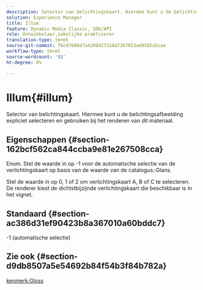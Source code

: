 ```yaml
---
description: Selector van belichtingskaart. Hiermee kunt u de belichtingsafbeelding expliciet selecteren en gebruiken bij het renderen van dit materiaal.
solution: Experience Manager
title: Illum
feature: Dynamic Media Classic, SDK/API
role: Ontwikkelaar,zakelijke praktiserer
translation-type: tm+mt
source-git-commit: f6c97606d7a4209427316d7367013ad9585a5cae
workflow-type: tm+mt
source-wordcount: '92'
ht-degree: 0%

---
```



# Illum{#illum}

Selector van belichtingskaart. Hiermee kunt u de belichtingsafbeelding expliciet selecteren en gebruiken bij het renderen van dit materiaal.

## Eigenschappen {#section-162bcf562ca844ccba9e81e267508cca}

Enum. Stel de waarde in op -1 voor de automatische selectie van de verlichtingskaart op basis van de waarde van de catalogus::Glans.

Stel de waarde in op 0, 1 of 2 om verlichtingskaart A, B of C te selecteren. De renderer kiest de dichtstbijzijnde verlichtingskaart die beschikbaar is in het vignet.

## Standaard {#section-ac386d31ef90423b8a367010a60bddc7}

-1 (automatische selectie)

## Zie ook {#section-d9db8507a5e54692b84f54b3f84b782a}

[kenmerk:Gloss](../../../../../ir-api/material-cat/image-rendering-api-ref/c-ir-material-catalog/c-ir-material-data-reference/r-ir-cat-gloss.md#reference-5277f62a67e2408ab94699aa712f1eeb)
